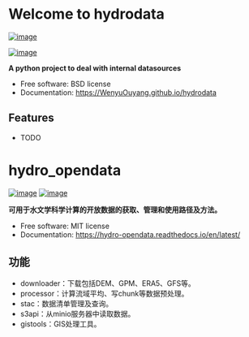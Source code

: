 # Welcome to hydrodata


[![image](https://img.shields.io/pypi/v/hydrodata.svg)](https://pypi.python.org/pypi/hydrodata)

[![image](https://pyup.io/repos/github/WenyuOuyang/hydrodata/shield.svg)](https://pyup.io/repos/github/WenyuOuyang/hydrodata)


**A python project to deal with internal datasources**


-   Free software: BSD license
-   Documentation: <https://WenyuOuyang.github.io/hydrodata>
    

## Features

-   TODO

# hydro_opendata


[![image](https://img.shields.io/pypi/v/hydro_opendata.svg)](https://pypi.python.org/pypi/hydro_opendata)
[![image](https://readthedocs.org/projects/hydro-opendata/badge/?version=latest)](https://hydro-opendata.readthedocs.io/en/latest/?version=latest)

**可用于水文学科学计算的开放数据的获取、管理和使用路径及方法。**


-   Free software: MIT license
-   Documentation: <https://hydro-opendata.readthedocs.io/en/latest/>
    

## 功能

-   downloader：下载包括DEM、GPM、ERA5、GFS等。
-   processor：计算流域平均、写chunk等数据预处理。
-   stac：数据清单管理及查询。
-   s3api：从minio服务器中读取数据。
-   gistools：GIS处理工具。

